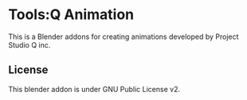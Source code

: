 # Tools:Q Animation

This is a Blender addons for creating animations developed by Project Studio Q inc.

## License

This blender addon is under GNU Public License v2.
